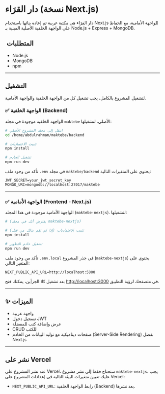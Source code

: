 # دار القرَاء (نسخة Next.js)

دار القرَاء هي مكتبة عربية تم إعادة بنائها باستخدام Next.js للواجهة الأمامية، مع الحفاظ على الواجهة الخلفية الأصلية المبنية بـ Node.js + Express + MongoDB.

## ️ المتطلبات
- Node.js
- MongoDB
- npm

---

## التشغيل

لتشغيل المشروع بالكامل، يجب تشغيل كل من الواجهة الخلفية والواجهة الأمامية.

### ✅ الواجهة الخلفية (Backend)

الواجهة الخلفية موجودة في مجلد `maktebe` الأصلي. لتشغيلها:

```bash
# انتقل إلى مجلد المشروع الأصلي
cd /home/abdulrahman/maktebe/backend

# تثبيت الاعتماديات
npm install

# تشغيل الخادم
npm run dev
```

تأكد من وجود ملف `.env` في مجلد `maktebe/backend` يحتوي على المتغيرات التالية:
```
JWT_SECRET=your_jwt_secret_key
MONGO_URI=mongodb://localhost:27017/maktebe
```

---

### ✅ الواجهة الأمامية (Frontend - Next.js)

الواجهة الأمامية موجودة في هذا المجلد (`maktebe-nextjs`). لتشغيلها:

```bash
# (يفترض أنك في مجلد maktebe-nextjs)

# تثبيت الاعتماديات (إذا لم تقم بذلك من قبل)
npm install

# تشغيل خادم التطوير
npm run dev
```

تأكد من وجود ملف `.env.local` في جذر المشروع (`maktebe-nextjs`) يحتوي على المتغير التالي:

```
NEXT_PUBLIC_API_URL=http://localhost:5000
```

بعد تشغيل كلا الجزأين، يمكنك فتح [http://localhost:3000](http://localhost:3000) في متصفحك لرؤية التطبيق.

---

## ✨ الميزات

* واجهة عربية
* تسجيل دخول JWT
* عرض وإضافة كتب للمفضلة
* CRUD للكتب
* صفحات ديناميكية مع توليد البيانات من الخادم (Server-Side Rendering) بفضل Next.js

---

## نشر على Vercel

عند نشر المشروع على Vercel، ستحتاج فقط إلى نشر مشروع `maktebe-nextjs`. يجب عليك تعيين متغيرات البيئة التالية في إعدادات المشروع على Vercel:

- `NEXT_PUBLIC_API_URL`: رابط الواجهة الخلفية (Backend) بعد نشرها.